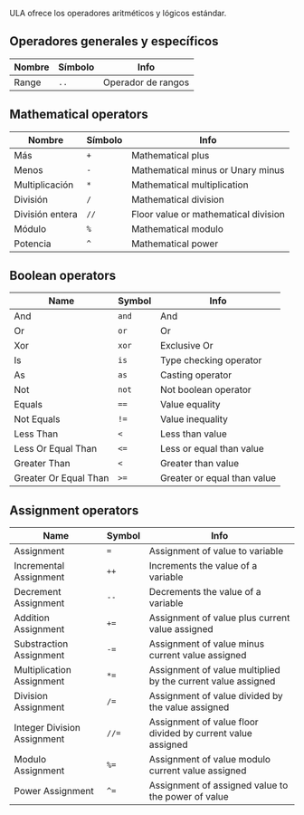ULA ofrece los operadores aritméticos y lógicos estándar.

## Operadores generales y específicos

|Nombre|Símbolo|Info|
|--|--|--|
|Range| `..` | Operador de rangos|

## Mathematical operators
|Nombre|Símbolo|Info|
|--|--|--|
|Más| `+`| Mathematical plus|
|Menos| `-`| Mathematical minus or Unary minus|
|Multiplicación| `*`| Mathematical multiplication|
|División| `/` |Mathematical division|
|División entera| `//` | Floor value or mathematical division|
|Módulo| `%` | Mathematical modulo|
|Potencia| `^` | Mathematical power|

## Boolean operators
|Name|Symbol|Info|
|--|--|--|
|And| `and`| And|
|Or| `or`| Or|
|Xor| `xor`| Exclusive Or|
|Is| `is` | Type checking operator|
|As| `as` | Casting operator|
|Not| `not` | Not boolean operator|
|Equals| `==` | Value equality|
|Not Equals| `!=` | Value inequality|
|Less Than| `<` | Less than value|
|Less Or Equal Than| `<=` | Less or equal than value|
|Greater Than| `<` | Greater than value|
|Greater Or Equal Than| `>=` | Greater or equal than value|

## Assignment operators

|Name|Symbol|Info|
|--|--|--|
|Assignment| `=`| Assignment of value to variable|
|Incremental Assignment| `++`| Increments the value of a variable|
|Decrement Assignment| `--`| Decrements the value of a variable|
|Addition Assignment| `+=`| Assignment of value plus current value assigned|
|Substraction Assignment| `-=`|Assignment of value minus current value assigned|
|Multiplication Assignment| `*=`|Assignment of value multiplied by the current value assigned|
|Division Assignment| `/=`|Assignment of value divided by the value assigned|
|Integer Division Assignment| `//=`|Assignment of value floor divided by current value assigned|
|Modulo Assignment| `%=`|Assignment of value modulo current value assigned|
|Power Assignment| `^=`|Assignment of assigned value to the power of value|